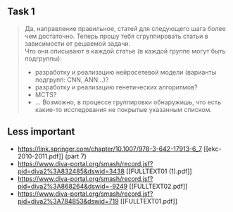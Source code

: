 ## Task 1

> Да, направление правильное, статей для следующего шага более чем достаточно.
Теперь прошу тебя сгруппировать статьи в зависимости от решаемой задачи.  
Что они описывают в каждой статье (в каждой группе могут быть подгруппы):  
> - разработку и реализацию нейросетевой модели (варианты подгрупп: CNN, ANN…)?  
> - разработку и реализацию генетических алгоритмов?  
> - MCTS?  
> - …
> Возможно, в процессе группировки обнаружишь, что есть какие-то исследования не покрытые указанным списком.


## Less important

- <https://link.springer.com/chapter/10.1007/978-3-642-17913-6_7> [[ekc-2010-2011.pdf]] (part 7)
- <https://www.diva-portal.org/smash/record.jsf?pid=diva2%3A832485&dswid=3438> [[FULLTEXT01 (1).pdf]]
- <https://www.diva-portal.org/smash/record.jsf?pid=diva2%3A868264&dswid=-9249> [[FULLTEXT02.pdf]]
- <https://www.diva-portal.org/smash/record.jsf?pid=diva2%3A784853&dswid=719> [[FULLTEXT01.pdf]]
